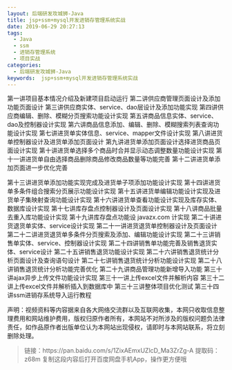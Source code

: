 ```yaml
---
layout: 后端研发攻城狮-Java
title: jsp+ssm+mysql开发进销存管理系统实战
date: 2019-06-29 20:27:13
tags:
  - Java
  - ssm
  - 进销存管理系统
  - 项目实战
categories:
  - 后端研发攻城狮-Java
keywords:  jsp+ssm+mysql开发进销存管理系统实战
---
```


第一讲项目基本情况介绍及新建项目启动运行
第二讲供应商管理页面设计及添加功能页面设计
第三讲供应商实体、service、dao层设计及添加功能实现
第四讲供应商编辑、删除、模糊分页搜索功能设计实现
第五讲商品信息实体、service、dao及控制器设计实现
第六讲商品信息添加、编辑、删除、模糊搜索列表查询功能设计实现
第七讲进货单实体信息、service、mapper文件设计实现
第八讲进货单控制器设计及进货单添加页面设计
第九讲进货单添加页面设计选择进货商品页面设计实现
第十讲进货单选择多个商品时合并显示动态调整数量功能设计实现
第十一讲进货单自由选择商品删除商品修改商品数量等功能完善
第十二讲进货单添加页面进一步优化完善
<!-- more -->
第十三讲进货单添加功能实现完成及进货单子项添加功能设计实现
第十四讲进货单多条件组合搜索分页展示功能设计实现
第十五讲进货单编辑功能设计实现及进货单子集映射查询功能设计实现
第十六讲进货单查看功能设计实现及库存实体、数据库设计实现
第十七讲库存盘点控制器设计及页面设计实现
第十八讲商品批量去重入库功能设计实现
第十九讲库存盘点功能设 javazx.com 计实现
第二十讲进货退货单实体、service设计实现
第二十一讲进货退货单控制器设计及页面设计
第二十二讲进货退货单多条件分页搜索及添加、编辑功能设计实现
第二十三讲销售单实体、service、控制器设计实现
第二十四讲销售单功能完善及销售退货实体、service设计
第二十五讲销售退货功能设计实现
第二十六讲销售退货统计分析页面设计及查询语句设计
第二十七讲销售退货统计分析功能设计实现
第二十八讲销售退货统计分析功能完善优化
第二十九讲商品管理功能新增导入功能
第三十讲ajax异步上传文件功能设计实现
第三十一讲上传excel文件并解析内容
第三十二讲上传excel文件并解析插入到数据库中
第三十三讲整体项目优化测试
第三十四讲ssm进销存系统导入运行教程




<div class="post-copyright">
    <div class="post-copyright__author">
      <span class="post-copyright-meta">声明：视频资料等内容据来自各大网络交流群以及互联网收集，本网只收取信息整理费用和网站维护费用，版权归原作者所有，本网站不对所涉及的版权问题负法律责任，如作品原作者出版单位认为本网站出现侵权，请即时与本网站联系，将立刻删除处理。 </span>
    </div>
</div>

<blockquote class="blockquote-center">
链接：https://pan.baidu.com/s/1ZixAEmxUZlcD_Ma3ZrZg-A
提取码：z68m
复制这段内容后打开百度网盘手机App，操作更方便哦
</blockquote>
